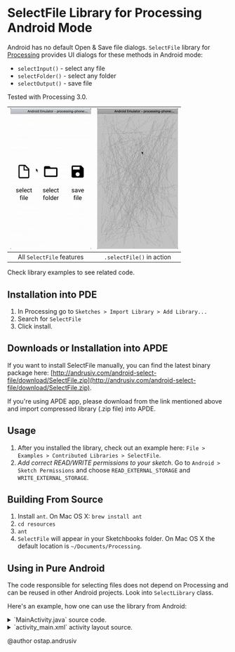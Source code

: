 # SelectFile Library for Processing Android Mode

Android has no default Open & Save file dialogs. 
`SelectFile` library for [Processing](https://processing.org/) provides UI dialogs for these methods in Android mode:
* `selectInput()` - select any file
* `selectFolder()` - select any folder
* `selectOutput()` - save file

Tested with Processing 3.0. 

![Select File UI All Features](web/android-select-file-all-features.gif?raw=true) | ![Select File UI](web/android-select-file.gif?raw=true)
:-------------------------:|:-------------------------:
 All `SelectFile` features | `.selectFile()` in action 

Check library examples to see related code.

## Installation into PDE

1. In Processing go to `Sketches > Import Library > Add Library...`
2. Search for `SelectFile`
3. Click install.

## Downloads or Installation into APDE

If you want to install SelectFile manually, you can find the latest binary package here:
[http://andrusiv.com/android-select-file/download/SelectFile.zip](http://andrusiv.com/android-select-file/download/SelectFile.zip).

If you're using APDE app, please download from the link mentioned above and import compressed library (.zip file) into APDE.

## Usage

1. After you installed the library, check out an example here: `File > Examples > Contributed Libraries > SelectFile`.
2. *Add correct READ/WRITE permissions to your sketch*. Go to `Android > Sketch Permissions` and choose `READ_EXTERNAL_STORAGE` and `WRITE_EXTERNAL_STORAGE`.

## Building From Source

1. Install `ant`. On Mac OS X: `brew install ant`
2. `cd resources`
3. `ant`
4. `SelectFile` will appear in your Sketchbooks folder. On Mac OS X the default location is `~/Documents/Processing`.

## Using in Pure Android

The code responsible for selecting files does not depend on Processing and can be reused in other Android projects.
Look into `SelectLibrary` class. 

Here's an example, how one can use the library from Android:

<details>
 <summary>`MainActivity.java` source code.</summary>

Activity with three buttons and a text field. When someone accomplishes 
selected action (select file, folder or save file) text field changes 
its text to the selected path.

```java
public class MainActivity extends Activity {

  // define a constant for activity result
  protected static final int PATH_RESULT = 123;

  private TextView tv = null;

  @Override
  public void onCreate(Bundle savedInstanceState) {
    super.onCreate(savedInstanceState);
    setContentView(R.layout.activity_main);

    tv = (TextView) findViewById(R.id.textView1);

    Button b1 = (Button) findViewById(R.id.button1);
    Button b2 = (Button) findViewById(R.id.button2);
    Button b3 = (Button) findViewById(R.id.button3);

    b1.setOnClickListener(new OnClickListener() {
      public void onClick(View v) {
        Intent i = new Intent(MainActivity.this, SelectActivity.class);
        i.putExtra(SelectActivity.EX_PATH, Environment.getExternalStorageDirectory().getAbsolutePath());
        i.putExtra(SelectActivity.EX_STYLE, SelectMode.SELECT_FILE);
        startActivityForResult(i, PATH_RESULT);
      }
    });

    b2.setOnClickListener(new OnClickListener() {
      public void onClick(View v) {
        Intent i = new Intent(MainActivity.this, SelectActivity.class);
        i.putExtra(SelectActivity.EX_PATH, Environment.getExternalStorageDirectory().getAbsolutePath());
        i.putExtra(SelectActivity.EX_STYLE, SelectMode.SELECT_FOLDER);
        startActivityForResult(i, PATH_RESULT);
      }
    });

    b3.setOnClickListener(new OnClickListener() {
      public void onClick(View v) {
        Intent i = new Intent(MainActivity.this, SelectActivity.class);
        i.putExtra(SelectActivity.EX_PATH, Environment.getExternalStorageDirectory().getAbsolutePath());
        i.putExtra(SelectActivity.EX_STYLE, SelectMode.SAVE_FILE);
        startActivityForResult(i, PATH_RESULT);
      }
    });

  }

  @Override
  protected void onActivityResult(int requestCode, int resultCode, Intent data) {
    if (requestCode == PATH_RESULT && resultCode == RESULT_OK) {
      tv.setText(data.getStringExtra(SelectActivity.EX_PATH_RESULT));
    } else {
      super.onActivityResult(requestCode, resultCode, data);
    }
  }
}
```
</details>

<details>
 <summary>`activity_main.xml` activity layout source.</summary>

Layout for the activity:

```xml
<LinearLayout xmlns:android="http://schemas.android.com/apk/res/android"
    xmlns:tools="http://schemas.android.com/tools"
    android:layout_width="match_parent"
    android:layout_height="match_parent"
    android:orientation="vertical" >

    <TextView
        android:id="@+id/textView1"
        android:layout_width="wrap_content"
        android:layout_height="wrap_content"
        android:text="Selected file path"
        tools:context=".TestActivity" />

    <Button
        android:id="@+id/button1"
        android:layout_width="fill_parent"
        android:layout_height="wrap_content"
        android:text="Open File" />

    <Button
        android:id="@+id/button2"
        android:layout_width="fill_parent"
        android:layout_height="wrap_content"
        android:text="Open Folder" />

    <Button
        android:id="@+id/button3"
        android:layout_width="fill_parent"
        android:layout_height="wrap_content"
        android:text="Save File" />

</LinearLayout>
```
</details>

@author ostap.andrusiv

